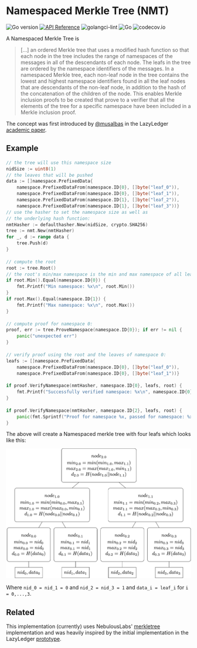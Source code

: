 # Namespaced Merkle Tree (NMT)
![Go version](https://img.shields.io/badge/go-1.14-blue.svg)
[![API Reference](https://camo.githubusercontent.com/915b7be44ada53c290eb157634330494ebe3e30a/68747470733a2f2f676f646f632e6f72672f6769746875622e636f6d2f676f6c616e672f6764646f3f7374617475732e737667)](https://pkg.go.dev/github.com/lazyledger/nmt)
![golangci-lint](https://github.com/lazyledger/nmt/workflows/golangci-lint/badge.svg?branch=master)
![Go](https://github.com/lazyledger/nmt/workflows/Go/badge.svg)
![codecov.io](https://codecov.io/github/lazyledger/nmt/coverage.svg?branch=master)


A Namespaced Merkle Tree is
> [...] an ordered Merkle tree that uses a modified hash function
  so that each node in the tree includes the range of
  namespaces of the messages in all of the descendants
  of each node. The leafs in the tree are ordered by the
  namespace identifiers of the messages.
  In a namespaced Merkle tree, each non-leaf node in
  the tree contains the lowest and highest namespace
  identifiers found in all the leaf nodes that are descendants of the non-leaf node, in addition to the hash of
  the concatenation of the children of the node. This
  enables Merkle inclusion proofs to be created that prove to a verifier that all the elements of the tree for
  a specific namespace have been included in a Merkle
  inclusion proof.

The concept was first introduced by [@musalbas] in the LazyLedger [academic paper].

## Example
```go
// the tree will use this namespace size
nidSize := uint8(1)
// the leaves that will be pushed
data := []namespace.PrefixedData{
    namespace.PrefixedDataFrom(namespace.ID{0}, []byte("leaf_0")),
    namespace.PrefixedDataFrom(namespace.ID{0}, []byte("leaf_1")),
    namespace.PrefixedDataFrom(namespace.ID{1}, []byte("leaf_2")),
    namespace.PrefixedDataFrom(namespace.ID{1}, []byte("leaf_3"))}
// use the hasher to set the namespace size as well as 
// the underlying hash function:
nmtHasher := defaulthasher.New(nidSize, crypto.SHA256)
tree := nmt.New(nmtHasher)
for _, d := range data {
    tree.Push(d)
}

// compute the root
root := tree.Root()
// the root's min/max namespace is the min and max namespace of all leaves:
if root.Min().Equal(namespace.ID{0}) {
    fmt.Printf("Min namespace: %x\n", root.Min())
}
if root.Max().Equal(namespace.ID{1}) {
    fmt.Printf("Max namespace: %x\n", root.Max())
}

// compute proof for namespace 0:
proof, err := tree.ProveNamespace(namespace.ID{0}); if err != nil {
    panic("unexpected err")
}

// verify proof using the root and the leaves of namespace 0:
leafs := []namespace.PrefixedData{
    namespace.PrefixedDataFrom(namespace.ID{0}, []byte("leaf_0")),
    namespace.PrefixedDataFrom(namespace.ID{0}, []byte("leaf_1"))}

if proof.VerifyNamespace(nmtHasher, namespace.ID{0}, leafs, root) {
    fmt.Printf("Successfully verified namespace: %x\n", namespace.ID{0})
}

if proof.VerifyNamespace(nmtHasher, namespace.ID{2}, leafs, root) {
    panic(fmt.Sprintf("Proof for namespace %x, passed for namespace: %x\n", namespace.ID{0}, namespace.ID{2}))
}
```
The above will create a Namespaced merkle tree with four leafs which looks like this:

![example](imgs/example_4-leaves.png)
 
Where `nid_0 = nid_1 = 0` and `nid_2 = nid_3 = 1` and `data_i = leaf_i` for `i = 0,...,3`.  
## Related

This implementation (currently) uses NebulousLabs' [merkletree][NebulousLabs'] implementation
and was heavily inspired by the initial implementation in the LazyLedger [prototype].


<!--- TODO references --->
[academic paper]: https://arxiv.org/abs/1905.09274
[@musalbas]: https://github.com/musalbas

[prototype]: https://github.com/lazyledger/lazyledger-prototype
[NebulousLabs']: https://gitlab.com/NebulousLabs/merkletree
[trillian]: https://github.com/google/trillian
[`LogHasher`]: https://github.com/google/trillian/blob/7502e99bb92ecf0ec8add958889c751f2cfc7f59/merkle/hashers/tree_hasher.go#L23-L34
 


